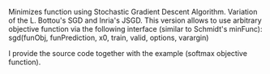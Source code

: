 

Minimizes function using Stochastic Gradient Descent Algorithm.
Variation of the L. Bottou's SGD and Inria's JSGD.
This version allows to use arbitrary objective function via the following 
interface (similar to Schmidt's minFunc):
sgd(funObj, funPrediction, x0, train, valid, options, varargin)


I provide the source code together with the example (softmax objective function).
